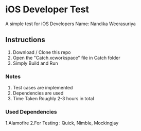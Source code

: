 # iOS Developer Test

A simple test for iOS Developers
Name: Nandika Weerasuriya

## Instructions

1. Download / Clone this repo
2. Open the "Catch.xcworkspace" file in Catch folder
3. Simply Build and Run

### Notes

1. Test cases are implemented
2. Dependencies are used
3. Time Taken Roughly 2-3 hours in total

### Used Dependencies

1.Alamofire
2.For Testing : Quick, Nimble, Mockingjay
